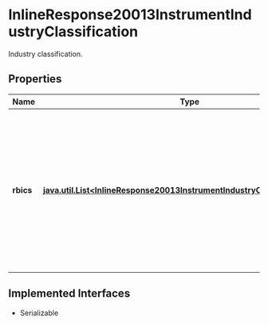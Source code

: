 

# InlineResponse20013InstrumentIndustryClassification

Industry classification.

## Properties

Name | Type | Description | Notes
------------ | ------------- | ------------- | -------------
**rbics** | [**java.util.List&lt;InlineResponse20013InstrumentIndustryClassificationRbics&gt;**](InlineResponse20013InstrumentIndustryClassificationRbics.md) | Classification based on FactSet Revere Business Industry Classification System (RBICS). The categories are arranged in a hierarchy, with level 1 representing the most coarse granularity and further levels successively refining the granularity. See endpoint &#x60;/category/listBySystem&#x60; for category system 48 for possible values. |  [optional]


## Implemented Interfaces

* Serializable


